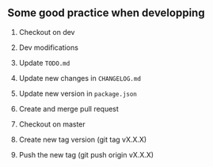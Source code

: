 ## Some good practice when developping

1. Checkout on dev

2. Dev modifications

3. Update `TODO.md`

4. Update new changes in `CHANGELOG.md`

5. Update new version in `package.json`

6. Create and merge pull request

7. Checkout on master

8. Create new tag version (git tag vX.X.X)

9. Push the new tag (git push origin vX.X.X)